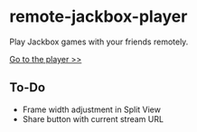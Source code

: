 # remote-jackbox-player

Play Jackbox games with your friends remotely.

[Go to the player >>](https://isaacyakl.github.io/remote-jackbox-player/)

## To-Do

-  Frame width adjustment in Split View
-  Share button with current stream URL
